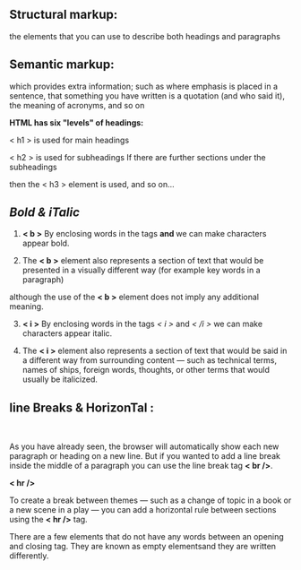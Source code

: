 
## Structural markup:

the elements that you can use to describe both headings and paragraphs

## Semantic markup:

which provides extra information; such as where emphasis is placed in a sentence, that something you have written is a quotation (and who said it), the meaning of acronyms, and so on


**HTML has six "levels" of headings:**

< h1 > is used for main headings

< h2 > is used for subheadings If there are further sections under the subheadings

then the < h3 > element is used, and so on...

 ## ***Bold & iTalic***

1.  **< b >** By enclosing words in the tags <b> and </b> we can make characters appear bold.
 
2.  The **< b >** element also represents a section of text that would be presented in a visually different way (for example key words in a paragraph)

although the use of the **< b >** element does not imply any additional meaning.


3. **< i >** By enclosing words in the tags *< i >* and *< /i >* we can make characters appear italic.

4. The **< i >** element also represents a section of text that would be said in a different way from surrounding content — such as technical terms, names of ships, foreign words, thoughts, or other terms that would usually be italicized.


## line Breaks & HorizonTal :

**<br />**

 As you have already seen, the browser will automatically show each new paragraph or heading on a new line. But if you wanted to add a line break inside the middle of a paragraph you can use the line break tag **< br />**.

**< hr />**

To create a break between themes — such as a change of topic in a book or a new scene in a play — you can add a horizontal rule between sections using the **< hr />** tag.

There are a few elements that do not have any words between an opening and closing tag. They are known as empty elementsand they are written differently.



